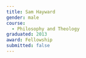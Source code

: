 ```yaml
---
title: Sam Hayward
gender: male
course:
  - Philosophy and Theology
graduated: 2013
award: Fellowship
submitted: false
---
```


